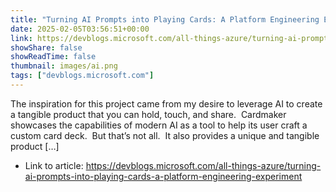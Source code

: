 ```yaml
---
title: "Turning AI Prompts into Playing Cards: A Platform Engineering Experiment"
date: 2025-02-05T03:56:51+00:00
link: https://devblogs.microsoft.com/all-things-azure/turning-ai-prompts-into-playing-cards-a-platform-engineering-experiment
showShare: false
showReadTime: false
thumbnail: images/ai.png
tags: ["devblogs.microsoft.com"]
---
```

The inspiration for this project came from my desire to leverage AI to create a tangible product that you can hold, touch, and share.  Cardmaker showcases the capabilities of modern AI as a tool to help its user craft a custom card deck.  But that’s not all.  It also provides a unique and tangible product […]

- Link to article: https://devblogs.microsoft.com/all-things-azure/turning-ai-prompts-into-playing-cards-a-platform-engineering-experiment